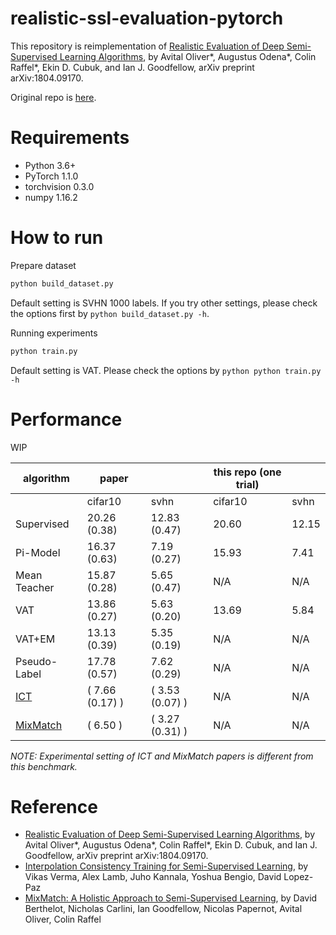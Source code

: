 # realistic-ssl-evaluation-pytorch
This repository is reimplementation of [Realistic Evaluation of Deep Semi-Supervised Learning Algorithms](https://arxiv.org/abs/1804.09170), by Avital Oliver*, Augustus Odena*, Colin Raffel*, Ekin D. Cubuk, and Ian J. Goodfellow, arXiv preprint arXiv:1804.09170.

Original repo is [here](https://github.com/brain-research/realistic-ssl-evaluation).

# Requirements
- Python 3.6+
- PyTorch 1.1.0
- torchvision 0.3.0
- numpy 1.16.2

# How to run
Prepare dataset

```python
python build_dataset.py
```

Default setting is SVHN 1000 labels. If you try other settings, please check the options first by ```python build_dataset.py -h```.

Running experiments

```python
python train.py
```

Default setting is VAT. Please check the options by ```python python train.py -h```

# Performance
WIP

|algorithm|paper||this repo (one trial)| |
|--|--|--|--|--|
||cifar10|svhn|cifar10|svhn|
|Supervised|20.26 (0.38)|12.83 (0.47)|20.60|12.15
|Pi-Model|16.37 (0.63)|7.19 (0.27)|15.93|7.41
|Mean Teacher|15.87 (0.28)|5.65 (0.47)|N/A|N/A
|VAT|13.86 (0.27)|5.63 (0.20)|13.69|5.84
|VAT+EM|13.13 (0.39)|5.35 (0.19)|N/A|N/A
|Pseudo-Label|17.78 (0.57)|7.62 (0.29)|N/A|N/A
|[ICT](https://arxiv.org/abs/1903.03825)|( 7.66 (0.17) )|( 3.53 (0.07) )|N/A|N/A
|[MixMatch](https://arxiv.org/abs/1905.02249)|( 6.50 )|( 3.27 (0.31) )|N/A|N/A

*NOTE: Experimental setting of ICT and MixMatch papers is different from this benchmark.*

# Reference
- [Realistic Evaluation of Deep Semi-Supervised Learning Algorithms](https://arxiv.org/abs/1804.09170), by Avital Oliver*, Augustus Odena*, Colin Raffel*, Ekin D. Cubuk, and Ian J. Goodfellow, arXiv preprint arXiv:1804.09170.
- [Interpolation Consistency Training for Semi-Supervised Learning](https://arxiv.org/abs/1903.03825), by Vikas Verma, Alex Lamb, Juho Kannala, Yoshua Bengio, David Lopez-Paz
- [MixMatch: A Holistic Approach to Semi-Supervised Learning](https://arxiv.org/abs/1905.02249), by David Berthelot, Nicholas Carlini, Ian Goodfellow, Nicolas Papernot, Avital Oliver, Colin Raffel